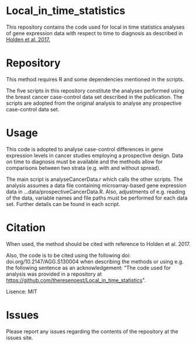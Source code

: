 # Local_in_time_statistics

This repository contains the code used for local in time statistics analyses of gene expression data with respect to time to diagnosis as described in [Holden et al. 2017.](http://www.ingentaconnect.com/content/doaj/11799870/2017/00000055/00000001/art00003)


# Repository

This method requires R and some dependencies mentioned in the scripts.

The five scripts in this repository constitute the analyses performed using the breast cancer case-control data set described in the publication.
The scripts are adopted from the original analysis to analyse any prospective case-control data set.


# Usage

This code is adopted to analyse case-control differences in gene expression levels in cancer studies employing a prospective design.
Data on time to diagnosis must be available and the methods allow for comparisons between two strata (e.g. with and without spread).

The main script is analyseCancerData.r which calls the other scripts. 
The analysis assumes a data file containing microarray-based gene expression data in …data/prospectiveCancerData.R.
Also, adjustments of e.g. reading of the data, variable names and file paths must be performed for each data set.
Further details can be found in each script.


# Citation

When used, the method should be cited with reference to Holden et al. 2017.

Also, the code is to be cited using the following doi: doi.org/10.2147/AGG.S130004 when describing the methods or using e.g. the following sentence as an acknowledgement: "The code used for analysis was provided in a repository at https://github.com/theresenoest/Local_in_time_statistics".

Lisence: MIT


# Issues

Please report any issues regarding the contents of the repository at the issues site.
